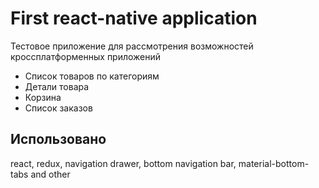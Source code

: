 # First react-native application
Тестовое приложение для рассмотрения возможностей кроссплатформенных приложений
* Список товаров по категориям
* Детали товара
* Корзина
* Список заказов

## Использовано
react, redux, navigation drawer, bottom navigation bar, material-bottom-tabs and other
